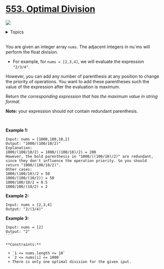 # [553. Optimal Division](https://leetcode-cn.com/problems/optimal-division/)

![](https://img.shields.io/badge/Difficulty-Medium-F8AF40.svg) 

<details>
<summary>Topics</summary>

* [`Array`](https://leetcode.com/tag/array/)
* [`Dynamic Programming`](https://leetcode.com/tag/dynamic-programming/)
* [`Math`](https://leetcode.com/tag/math/)

</details>
<br />

You are given an integer array `nums`. The adjacent integers in nu`ms will perform the float division.

 + For example, for `nums = [2,3,4]`, we will evaluate the expression `"2/3/4"`.

However, you can add any number of parenthesis at any position to change the priority of operations. You want to add these parentheses such the value of the expression after the evaluation is maximum.

Return *the corresponding expression that has the maximum value in string format*.

**Note:** your expression should not contain redundant parenthesis.

 

**Example 1:**

```
Input: nums = [1000,100,10,2]
Output: "1000/(100/10/2)"
Explanation:
1000/(100/10/2) = 1000/((100/10)/2) = 200
However, the bold parenthesis in "1000/((100/10)/2)" are redundant, since they don't influence the operation priority. So you should return "1000/(100/10/2)".
Other cases:
1000/(100/10)/2 = 50
1000/(100/(10/2)) = 50
1000/100/10/2 = 0.5
1000/100/(10/2) = 2
```

**Example 2:**

```
Input: nums = [2,3,4]
Output: "2/(3/4)"
```

**Example 3:**

```
Input: nums = [2]
Output: "2"
``` 

**Constraints:**

 + `1 <= nums.length <= 10`
 + `2 <= nums[i] <= 1000`
 + There is only one optimal division for the given iput.
